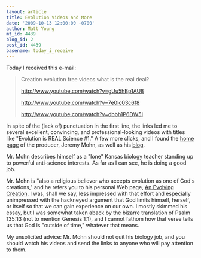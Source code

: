 ```yaml
---
layout: article
title: Evolution Videos and More
date: '2009-10-13 12:00:00 -0700'
author: Matt Young
mt_id: 4439
blog_id: 2
post_id: 4439
basename: today_i_receive
---
```

Today I received this e-mail:

> Creation evolution free videos what is the real deal?
> 
> http://www.youtube.com/watch?v=gUu5hBp1AU8
> 
> http://www.youtube.com/watch?v=7e0Ic03c6f8
> 
> http://www.youtube.com/watch?v=dbbh1P6DW5I


In spite of the (lack of) punctuation in the first line, the links led me to several excellent, convincing, and professional-looking videos with titles like "Evolution is REAL Science #1." A few more clicks, and I found the [home page](http://www.anevolvingcreation.net/standup/index.htm) of the producer, Jeremy Mohn, as well as his [blog](http://www.anevolvingcreation.net/standup/blog.htm).

Mr. Mohn describes himself as a "lone" Kansas biology teacher standing up to powerful anti-science interests.  As far as I can see, he is doing a good job.  

Mr. Mohn is "also a religious believer who accepts evolution as one of God's creations," and he refers you to his personal Web page, [An Evolving Creation](http://www.anevolvingcreation.net/home.htm).  I was, shall we say, less impressed with that effort and especially unimpressed with the hackneyed argument that God limits himself, herself, or itself so that we can gain experience on our own.  I mostly skimmed his essay, but I was somewhat taken aback by the bizarre translation of Psalm 135:13 (not to mention Genesis 1:1), and I cannot fathom how that verse tells us that God is "outside of time," whatever that means. 

My unsolicited advice:  Mr. Mohn should not quit his biology job, and you should watch his videos and send the links to anyone who will pay attention to them.
